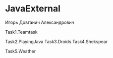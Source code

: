 # JavaExternal
Игорь Довганич Александрович

Task1.Teamtask

Task2.PlayingJava
Task3.Droids
Task4.Shekspear

Task5.Weather

